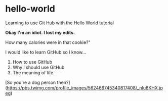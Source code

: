 # hello-world
Learning to use Git Hub with the Hello World tutorial

**Okay I'm an idiot. I lost my edits.**

How many calories were in that cookie?"

I would like to learn GitHub so I know...
1. How to use GitHub
2. Why I should use GitHub
3. The meaning of life.

[So you're a dog person then?] (https://pbs.twimg.com/profile_images/562466745340817408/_nIu8KHX.jpeg)
